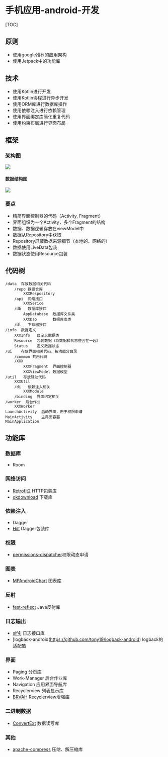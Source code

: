 


# 手机应用-android-开发

[TOC]



## 原则
* 使用google推荐的应用架构
* 使用Jetpack中的功能库


## 技术
* 使用Kotlin进行开发
* 使用Kotlin协程进行异步开发
* 使用ORM库进行数据库操作
* 使用依赖注入进行依赖管理
* 使用界面绑定库简化重复代码
* 使用约束布局进行界面布局


## 框架

### 架构图
![](http://picbed.cc12703.com/20201111113003.png)


#### 数据结构图
![](http://picbed.cc12703.com/20210722101121.png)

### 要点
* 精简界面控制器的代码（Activity, Fragment）
* 界面组织为一个Activity，多个Fragment的结构
* 数据、数据逻辑存放在viewModel中
* 数据从Repository中获取
* Repository屏蔽数据来源细节（本地的、网络的）
* 数据使用LiveData包装
* 数据状态使用Resource包装


## 代码树
```
/data  存放数据相关代码
    /repo 数据仓库
        XXXRespository
    /api  网络接口
        XXXSerice
    /db   数据库接口
        AppDatabase  数据库文件类
        XXXDao       数据库表类
    /dl   下载器接口
/info  数据定义
    XXXInfo   自定义数据类
    Resource  包装数据（将数据和状态整合在一起）
    Status    定义数据状态
/ui    存放界面相关代码，按功能分目录
    /common 共用代码
    /XXX
        XXXFragment  界面控制器
        XXXViewModel 数据模型 
/util   存放辅助代码
    XXXUtil
    /di   依赖注入相关
        XXXModule 
    /binding  界面绑定相关
/worker  后台作业
    XXXWorker  
LaunchActivity  启动界面，用于权限申请
MainActivity    主界面容器
MainApplication 
```


## 功能库

### 数据库
* Room   

### 网络访问
* [Retrofit2](https://github.com/square/retrofit)  HTTP包装库
* [okdownload](https://github.com/lingochamp/okdownload) 下载库

### 依赖注入
* Dagger  
* [Hilt](https://dagger.dev/hilt/) Dagger包装库

### 权限
* [permissions-dispatcher](https://github.com/permissions-dispatcher/PermissionsDispatcher)权限动态申请

### 图表
* [MPAndroidChart](https://github.com/PhilJay/MPAndroidChart)  图表库

### 反射
* [fest-reflect](https://github.com/alexruiz/fest-reflect)  Java反射库

### 日志输出
* [slf4j](http://www.slf4j.org/manual.html)  日志接口库
* [logback-android(https://github.com/tony19/logback-android) logback的适配酷

### 界面
* Paging  分页库
* Work-Manager 后台作业库
* Navigation 应用界面导航库
* Recyclerview  列表显示库
* [BRVAH](https://github.com/CymChad/BaseRecyclerViewAdapterHelper) Recyclerview增强库

### 二进制数据
* [ConvertExt](https://github.com/swallowsonny/ConvertExt) 数据读写库

### 其他
* [apache-compress](https://commons.apache.org/proper/commons-compress/) 压缩、解压缩库





